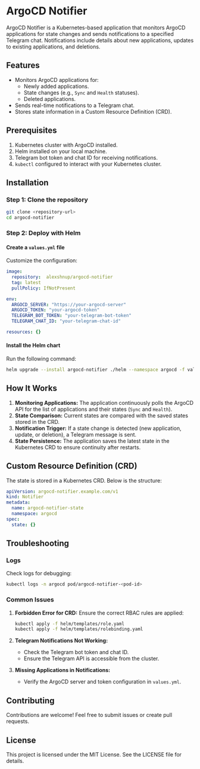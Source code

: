# ArgoCD Notifier

ArgoCD Notifier is a Kubernetes-based application that monitors ArgoCD applications for state changes and sends notifications to a specified Telegram chat. Notifications include details about new applications, updates to existing applications, and deletions.

## Features

- Monitors ArgoCD applications for:
  - Newly added applications.
  - State changes (e.g., `Sync` and `Health` statuses).
  - Deleted applications.
- Sends real-time notifications to a Telegram chat.
- Stores state information in a Custom Resource Definition (CRD).

## Prerequisites

1. Kubernetes cluster with ArgoCD installed.
2. Helm installed on your local machine.
3. Telegram bot token and chat ID for receiving notifications.
4. `kubectl` configured to interact with your Kubernetes cluster.

## Installation

### Step 1: Clone the repository
```bash
git clone <repository-url>
cd argocd-notifier
```

### Step 2: Deploy with Helm

#### Create a `values.yml` file
Customize the configuration:

```yaml
image:
  repository:  alexshnup/argocd-notifier
  tag: latest
  pullPolicy: IfNotPresent

env:
  ARGOCD_SERVER: "https://your-argocd-server"
  ARGOCD_TOKEN: "your-argocd-token"
  TELEGRAM_BOT_TOKEN: "your-telegram-bot-token"
  TELEGRAM_CHAT_ID: "your-telegram-chat-id"

resources: {}
```

#### Install the Helm chart
Run the following command:

```bash
helm upgrade --install argocd-notifier ./helm --namespace argocd -f values.yml
```

## How It Works

1. **Monitoring Applications:** The application continuously polls the ArgoCD API for the list of applications and their states (`Sync` and `Health`).
2. **State Comparison:** Current states are compared with the saved states stored in the CRD.
3. **Notification Trigger:** If a state change is detected (new application, update, or deletion), a Telegram message is sent.
4. **State Persistence:** The application saves the latest state in the Kubernetes CRD to ensure continuity after restarts.

## Custom Resource Definition (CRD)

The state is stored in a Kubernetes CRD. Below is the structure:

```yaml
apiVersion: argocd-notifier.example.com/v1
kind: Notifier
metadata:
  name: argocd-notifier-state
  namespace: argocd
spec:
  state: {}
```

## Troubleshooting

### Logs
Check logs for debugging:

```bash
kubectl logs -n argocd pod/argocd-notifier-<pod-id>
```

### Common Issues

1. **Forbidden Error for CRD:**
   Ensure the correct RBAC rules are applied:

   ```bash
   kubectl apply -f helm/templates/role.yaml
   kubectl apply -f helm/templates/rolebinding.yaml
   ```

2. **Telegram Notifications Not Working:**
   - Check the Telegram bot token and chat ID.
   - Ensure the Telegram API is accessible from the cluster.

3. **Missing Applications in Notifications:**
   - Verify the ArgoCD server and token configuration in `values.yml`.

## Contributing
Contributions are welcome! Feel free to submit issues or create pull requests.

## License
This project is licensed under the MIT License. See the LICENSE file for details.
